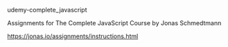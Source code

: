 udemy-complete_javascript

Assignments for The Complete JavaScript Course by Jonas Schmedtmann

https://jonas.io/assignments/instructions.html
